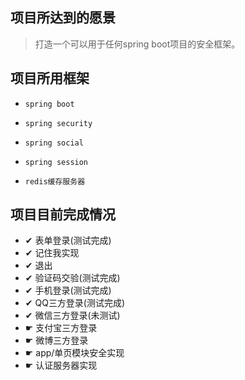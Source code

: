 ## 项目所达到的愿景
> 打造一个可以用于任何spring boot项目的安全框架。
## 项目所用框架
-     spring boot
-     spring security
-     spring social
-     spring session
-     redis缓存服务器

## 项目目前完成情况

- ✔ 表单登录(测试完成)
- ✔ 记住我实现
- ✔ 退出
- ✔ 验证码交验(测试完成)
- ✔ 手机登录(测试完成)
- ✔ QQ三方登录(测试完成)
- ✔ 微信三方登录(未测试)
- ☛ 支付宝三方登录
- ☛ 微博三方登录
- ☛ app/单页模块安全实现
- ☛ 认证服务器实现